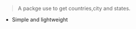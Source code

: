 
<!-- ![logo](icon.svg)

# Hawqal <small>beta</small> -->

> A packge use to get countries,city and states.

- Simple and lightweight
<!-- 
[GitHub](https://github.com/CapregSoft)
[Get Started](go/index.md) -->